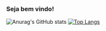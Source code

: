 ### Seja bem vindo!

![Anurag's GitHub stats](https://github-readme-stats-eight-theta.vercel.app/api?username=Ventinos&show_icons=true&theme=github_dark)
[![Top Langs](https://github-readme-stats-eight-theta.vercel.app/api/top-langs/?username=Ventinos&show_icons=true&theme=github_dark)](https://github.com/Ventinos/github-readme-stats)


<!--
**Ventinos/Ventinos** is a ✨ _special_ ✨ repository because its `README.md` (this file) appears on your GitHub profile.

Here are some ideas to get you started:

- 🔭 I’m currently working on ...
- 🌱 I’m currently learning ...
- 👯 I’m looking to collaborate on ...
- 🤔 I’m looking for help with ...
- 💬 Ask me about ...
- 📫 How to reach me: ...
- 😄 Pronouns: ...
- ⚡ Fun fact: ...
-->
